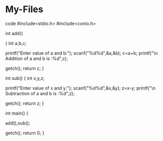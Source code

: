 # My-Files
code
#include<stdio.h>
#include<conio.h>

int add()

{
int a,b,c;



printf("Enter value of a and b:");
scanf("%d%d",&a,&b);
c=a+b;
printf("\n Addition of a and b is :%d",c);

getch();
return c;
}

int sub()
{
int x,y,z;



printf("Enter value of x and y:");
scanf("%d%d",&x,&y);
z=x-y;
printf("\n Subtraction of a and b is :%d",z);

getch();
return z;
}

int main()
{

 add(),sub();

getch();
return 0;
}

